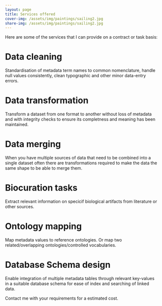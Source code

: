 ```yaml
---
layout: page
title: Services offered
cover-img: /assets/img/paintings/sailing2.jpg
share-img: /assets/img/paintings/sailing2.jpg
---
```


Here are some of the services that I can provide on a contract or task basis:

# Data cleaning
Standardisation of metadata term names to common nomenclature, handle null values consistently, clean typographic and other minor data-entry errors.


# Data transformation
Transform a dataset from one format to another without loss of metadata and with integrity checks to ensure its completness and meaning has been maintained.


# Data merging
When you have multiple sources of data that need to be combined into a single dataset often there are transformations required to make the data the same shape to be able to merge them.


# Biocuration tasks
Extract relevant information on specicif biological artifacts from literature or other sources.


# Ontology mapping
Map metadata values to reference ontologies. Or map two related/overlapping ontologies/controlled vocabularies.


# Database Schema design
Enable integration of multiple metadata tables through relevant key-values in a suitable database schema for ease of index and searching of linked data.



Contact me with your requirements for a estimated cost.
